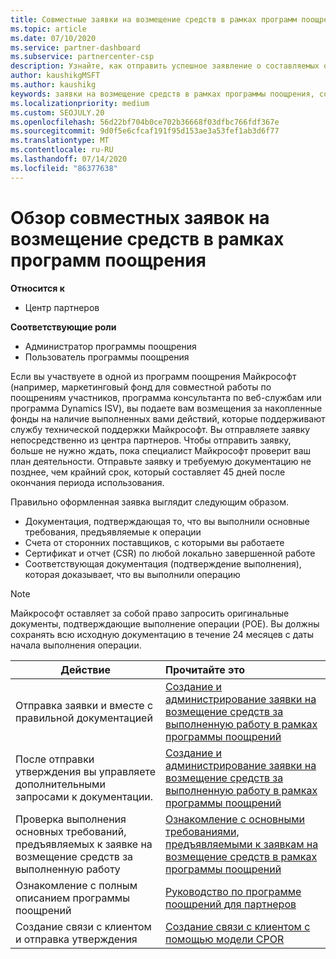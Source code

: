 ```yaml
---
title: Совместные заявки на возмещение средств в рамках программ поощрения
ms.topic: article
ms.date: 07/10/2020
ms.service: partner-dashboard
ms.subservice: partnercenter-csp
description: Узнайте, как отправить успешное заявление о составляемых операциях для поощрения, организуя соответствующую документацию, счета, заявления и подтверждение выполнения.
author: kaushikgMSFT
ms.author: kaushikg
keywords: заявки на возмещение средств в рамках программы поощрения, совместные заявки, совместные фонды
ms.localizationpriority: medium
ms.custom: SEOJULY.20
ms.openlocfilehash: 56d22bf704b0ce702b36668f03dfbc766fdf367e
ms.sourcegitcommit: 9d0f5e6cfcaf191f95d153ae3a53fef1ab3d6f77
ms.translationtype: MT
ms.contentlocale: ru-RU
ms.lasthandoff: 07/14/2020
ms.locfileid: "86377638"
---
```

# <a name="incentives-co-op-claims-overview"></a>Обзор совместных заявок на возмещение средств в рамках программ поощрения

**Относится к**

- Центр партнеров

**Соответствующие роли**

- Администратор программы поощрения
- Пользователь программы поощрения

Если вы участвуете в одной из программ поощрения Майкрософт (например, маркетинговый фонд для совместной работы по поощрениям участников, программа консультанта по веб-службам или программа Dynamics ISV), вы подаете вам возмещения за накопленные фонды на наличие выполненных вами действий, которые поддерживают службу технической поддержки Майкрософт. Вы отправляете заявку непосредственно из центра партнеров. Чтобы отправить заявку, больше не нужно ждать, пока специалист Майкрософт проверит ваш план деятельности. Отправьте заявку и требуемую документацию не позднее, чем крайний срок, который составляет 45 дней после окончания периода использования.

Правильно оформленная заявка выглядит следующим образом.

- Документация, подтверждающая то, что вы выполнили основные требования, предъявляемые к операции
- Счета от сторонних поставщиков, с которыми вы работаете
- Сертификат и отчет (CSR) по любой локально завершенной работе
- Соответствующая документация (подтверждение выполнения), которая доказывает, что вы выполнили операцию 

>[!NOTE]
>Майкрософт оставляет за собой право запросить оригинальные документы, подтверждающие выполнение операции (POE). Вы должны сохранять всю исходную документацию в течение 24 месяцев с даты начала выполнения операции. 

|**Действие**   |**Прочитайте это**   |
|-----------------|:--------------------------------------|
|Отправка заявки и вместе с правильной документацией|[Создание и администрирование заявки на возмещение средств за выполненную работу в рамках программы поощрений](create-incentives-claims.md)|
|После отправки утверждения вы управляете дополнительными запросами к документации.|[Создание и администрирование заявки на возмещение средств за выполненную работу в рамках программы поощрений](create-incentives-claims.md)  |
|Проверка выполнения основных требований, предъявляемых к заявке на возмещение средств за выполненную работу|[Ознакомление с основными требованиями, предъявляемыми к заявкам на возмещение средств в рамках программы поощрений](core-requirements.md)   |
|Ознакомление с полным описанием программы поощрений|[Руководство по программе поощрений для партнеров](https://assets.microsoft.com/coop-guidebook.pdf)
|Создание связи с клиентом и отправка утверждения |[Создание связи с клиентом с помощью модели CPOR](submit-osa-claim.md)|
                                                                                 
                                   
